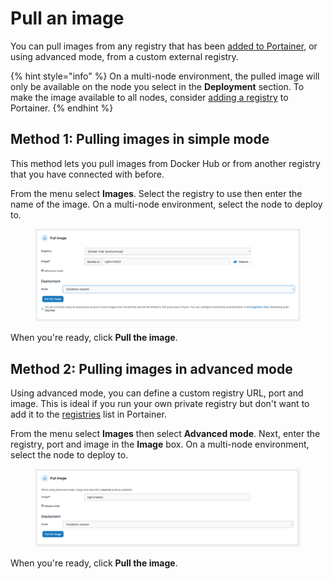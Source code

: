 # Pull an image

You can pull images from any registry that has been [added to Portainer](../../../admin/registries/), or using advanced mode, from a custom external registry.

{% hint style="info" %}
On a multi-node environment, the pulled image will only be available on the node you select in the **Deployment** section. To make the image available to all nodes, consider [adding a registry](../../../admin/registries/add/) to Portainer.
{% endhint %}

## Method 1: Pulling images in simple mode

This method lets you pull images from Docker Hub or from another registry that you have connected with before.

From the menu select **Images**. Select the registry to use then enter the name of the image. On a multi-node environment, select the node to deploy to.

<figure><img src="../../../.gitbook/assets/2.15-docker_images_pull_images (1).png" alt=""><figcaption></figcaption></figure>

When you're ready, click **Pull the image**.

## Method 2: Pulling images in advanced mode

Using advanced mode, you can define a custom registry URL, port and image. This is ideal if you run your own private registry but don't want to add it to the [registries](../../../admin/registries/) list in Portainer.

From the menu select **Images** then select **Advanced mode**. Next, enter the registry, port and image in the **Image** box. On a multi-node environment, select the node to deploy to.

<figure><img src="../../../.gitbook/assets/2.15-docker_images_pull_image_simple.png" alt=""><figcaption></figcaption></figure>

When you're ready, click **Pull the image**.
